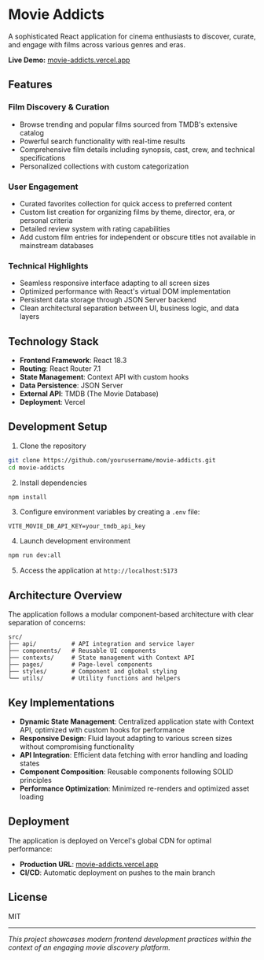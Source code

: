 # Movie Addicts

A sophisticated React application for cinema enthusiasts to discover, curate, and engage with films across various genres and eras.

**Live Demo:** [movie-addicts.vercel.app](https://movie-addicts.vercel.app)

## Features

### Film Discovery & Curation
- Browse trending and popular films sourced from TMDB's extensive catalog
- Powerful search functionality with real-time results
- Comprehensive film details including synopsis, cast, crew, and technical specifications
- Personalized collections with custom categorization

### User Engagement
- Curated favorites collection for quick access to preferred content
- Custom list creation for organizing films by theme, director, era, or personal criteria
- Detailed review system with rating capabilities
- Add custom film entries for independent or obscure titles not available in mainstream databases

### Technical Highlights
- Seamless responsive interface adapting to all screen sizes
- Optimized performance with React's virtual DOM implementation
- Persistent data storage through JSON Server backend
- Clean architectural separation between UI, business logic, and data layers

## Technology Stack

- **Frontend Framework**: React 18.3
- **Routing**: React Router 7.1
- **State Management**: Context API with custom hooks
- **Data Persistence**: JSON Server
- **External API**: TMDB (The Movie Database)
- **Deployment**: Vercel

## Development Setup

1. Clone the repository
```bash
git clone https://github.com/yourusername/movie-addicts.git
cd movie-addicts
```

2. Install dependencies
```bash
npm install
```

3. Configure environment variables by creating a `.env` file:
```
VITE_MOVIE_DB_API_KEY=your_tmdb_api_key
```

4. Launch development environment
```bash
npm run dev:all
```

5. Access the application at `http://localhost:5173`

## Architecture Overview

The application follows a modular component-based architecture with clear separation of concerns:

```
src/
├── api/          # API integration and service layer
├── components/   # Reusable UI components
├── contexts/     # State management with Context API
├── pages/        # Page-level components
├── styles/       # Component and global styling
└── utils/        # Utility functions and helpers
```

## Key Implementations

- **Dynamic State Management**: Centralized application state with Context API, optimized with custom hooks for performance
- **Responsive Design**: Fluid layout adapting to various screen sizes without compromising functionality
- **API Integration**: Efficient data fetching with error handling and loading states
- **Component Composition**: Reusable components following SOLID principles
- **Performance Optimization**: Minimized re-renders and optimized asset loading

## Deployment

The application is deployed on Vercel's global CDN for optimal performance:

- **Production URL**: [movie-addicts.vercel.app](https://movie-addicts.vercel.app)
- **CI/CD**: Automatic deployment on pushes to the main branch

## License

MIT

---

*This project showcases modern frontend development practices within the context of an engaging movie discovery platform.*
